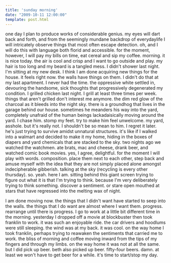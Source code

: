 ```yaml
---
title: 'sunday morning'
date: "2009-10-11 12:00:00"
template: post.html
---
```


one day I plan to produce works of considerable genius. my eyes will dart back and forth, and from the seemingly mundane backdrop of everydaylife I will intricately observe things that most often escape detection. oh, and I will do this with language both florid and accessible. for the moment, however, I will pay my bills on time, eat cereal and sip my coffee. morning. it is nice today. the air is cool and crisp and I want to go outside and play. my hair is too long and my beard is a tangled mess. I didn't shower last night. I'm sitting at my new desk. I think I am done acquiring new things for the house. it feels right now. the walls have things on them. I didn't do that at my last apartment. I never had the time. the oppressive white settled in, devouring the handsome, sick thoughts that progressively degenerated my condition. I grilled chicken last night. I grill at least three times per week. things that aren't grilled don't interest me anymore. the dim red glow of the charcoal as it bleeds into the night sky. there is a groundhog that lives in the garage behind our house. sometimes he meanders his way into the yard, completely unafraid of the human beings lackadaisically moving around the yard. I chase him. stomp my feet. try to make him feel unwelcome. my yard, asshole. but it's really not. I shouldn't be so mean to him. I regret it later. he's just trying to survive amidst unnatural structures. it's like if I walked into a walmart and decided to make it my home, hiding in the boxes of diapers and yard chemicals that are stacked to the sky. two nights ago we watched the watchmen. ate brats, mac and cheese, drank beer, and watched comic book movies. yes, I agree, delightful. for the moment I will play with words. composition. place them next to each other, step back and amuse myself with the idea that they are not simply placed alone amongst indecipherable gibberish. talking at the sky (recycling is every other thursday). so. yeah. here I am. sitting behind this giant screen trying to figure out what it is that I'm trying to think. because I'm very deliberately trying to think something. discover a sentiment. or stare open mouthed at stars that have regressed into the melting wax of night.

I am done moving now. the things that I didn't want have started to seep into the walls. the things that I do want are almost where I want them. progress. rearrange until there is progress. I go to work at a little bit different time in the morning. yesterday I dropped off a movie at blockbuster then took franklin to work. it was such an enjoyable ride. the car drivers and hoodlums were still sleeping. the wind was at my back. it was cool. on the way home I took franklin, perhaps trying to reawaken the sentiments that carried me to work. the bliss of morning and coffee moving inward from the tips of my fingers and through my limbs. on the way home it was not at all the same. but I did pick up beer. beth also picked up beer. fifty-four beers. damn. at least we won't have to get beer for a while. it's time to start/stop my day.